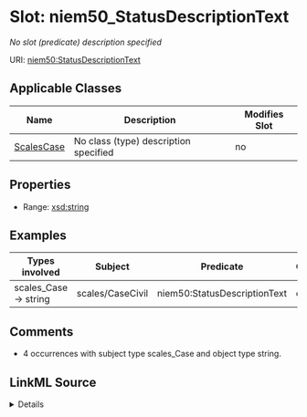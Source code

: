 

# Slot: niem50_StatusDescriptionText


_No slot (predicate) description specified_





URI: [niem50:StatusDescriptionText](http://release.niem.gov/niem/niem-core/5.0/StatusDescriptionText)



<!-- no inheritance hierarchy -->





## Applicable Classes

| Name | Description | Modifies Slot |
| --- | --- | --- |
| [ScalesCase](../classes/ScalesCase.md) | No class (type) description specified |  no  |







## Properties

* Range: [xsd:string](http://www.w3.org/2001/XMLSchema#string)






## Examples

| Types involved | Subject | Predicate | Object |
| --- | --- | --- | --- |
| scales_Case → string | scales/CaseCivil | niem50:StatusDescriptionText | closed |


## Comments

* 4 occurrences with subject type scales_Case and object type string.



## LinkML Source

<details>

```yaml
name: niem50_StatusDescriptionText
description: No slot (predicate) description specified
comments:
- 4 occurrences with subject type scales_Case and object type string.
examples:
- description: scales_Case → string
  object:
    example_object: closed
    example_object_type: string
    example_predicate: niem50:StatusDescriptionText
    example_subject: scales/CaseCivil
    example_subject_type: scales_Case
from_schema: scales-kg-new
rank: 1000
slot_uri: niem50:StatusDescriptionText
alias: niem50_StatusDescriptionText
domain_of:
- scales_Case
range: string

```
</details>
